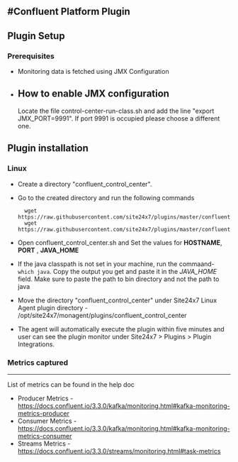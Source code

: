 #Confluent Platform Plugin
---

## Plugin Setup

### Prerequisites

* Monitoring data is fetched using JMX Configuration

* How to enable JMX configuration
    ---
    
    Locate the file control-center-run-class.sh and add the line "export JMX_PORT=9991". If port 9991 is occupied please choose a different one.


## Plugin installation

### Linux

* Create a directory "confluent_control_center".

* Go to the created directory and run the following commands

		wget https://raw.githubusercontent.com/site24x7/plugins/master/confluent/confluent_control_center/confluent_control_center.sh
		wget https://raw.githubusercontent.com/site24x7/plugins/master/confluent/confluent_control_center/ConfluentPlatform.java
		
* Open confluent_control_center.sh and Set the values for **HOSTNAME**, **PORT** , **JAVA_HOME**

* If the java classpath is not set in your machine, run the commaand- `which java`. Copy the output you get and paste it in the *JAVA_HOME* field. Make sure to paste the path to bin directory and not the path to java

* Move the directory "confluent_control_center" under Site24x7 Linux Agent plugin directory - /opt/site24x7/monagent/plugins/confluent_control_center

* The agent will automatically execute the plugin within five minutes and user can see the plugin monitor under Site24x7 > Plugins > Plugin Integrations.

### Metrics captured
---

List of metrics can be found in the help doc

* Producer Metrics - https://docs.confluent.io/3.3.0/kafka/monitoring.html#kafka-monitoring-metrics-producer
* Consumer Metrics - https://docs.confluent.io/3.3.0/kafka/monitoring.html#kafka-monitoring-metrics-consumer
* Streams Metrics - https://docs.confluent.io/3.3.0/streams/monitoring.html#task-metrics
